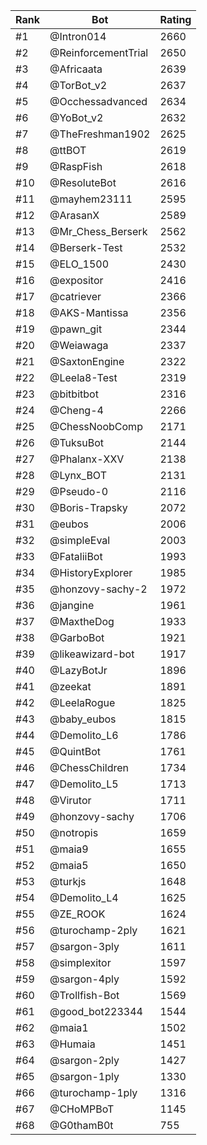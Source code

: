 Rank|Bot|Rating
---|---|---
#1|@Intron014|2660
#2|@ReinforcementTrial|2650
#3|@Africaata|2639
#4|@TorBot_v2|2637
#5|@Occhessadvanced|2634
#6|@YoBot_v2|2632
#7|@TheFreshman1902|2625
#8|@ttBOT|2619
#9|@RaspFish|2618
#10|@ResoluteBot|2616
#11|@mayhem23111|2595
#12|@ArasanX|2589
#13|@Mr_Chess_Berserk|2562
#14|@Berserk-Test|2532
#15|@ELO_1500|2430
#16|@expositor|2416
#17|@catriever|2366
#18|@AKS-Mantissa|2356
#19|@pawn_git|2344
#20|@Weiawaga|2337
#21|@SaxtonEngine|2322
#22|@Leela8-Test|2319
#23|@bitbitbot|2316
#24|@Cheng-4|2266
#25|@ChessNoobComp|2171
#26|@TuksuBot|2144
#27|@Phalanx-XXV|2138
#28|@Lynx_BOT|2131
#29|@Pseudo-0|2116
#30|@Boris-Trapsky|2072
#31|@eubos|2006
#32|@simpleEval|2003
#33|@FataliiBot|1993
#34|@HistoryExplorer|1985
#35|@honzovy-sachy-2|1972
#36|@jangine|1961
#37|@MaxtheDog|1933
#38|@GarboBot|1921
#39|@likeawizard-bot|1917
#40|@LazyBotJr|1896
#41|@zeekat|1891
#42|@LeelaRogue|1825
#43|@baby_eubos|1815
#44|@Demolito_L6|1786
#45|@QuintBot|1761
#46|@ChessChildren|1734
#47|@Demolito_L5|1713
#48|@Virutor|1711
#49|@honzovy-sachy|1706
#50|@notropis|1659
#51|@maia9|1655
#52|@maia5|1650
#53|@turkjs|1648
#54|@Demolito_L4|1625
#55|@ZE_ROOK|1624
#56|@turochamp-2ply|1621
#57|@sargon-3ply|1611
#58|@simplexitor|1597
#59|@sargon-4ply|1592
#60|@Trollfish-Bot|1569
#61|@good_bot223344|1544
#62|@maia1|1502
#63|@Humaia|1451
#64|@sargon-2ply|1427
#65|@sargon-1ply|1330
#66|@turochamp-1ply|1316
#67|@CHoMPBoT|1145
#68|@G0thamB0t|755
